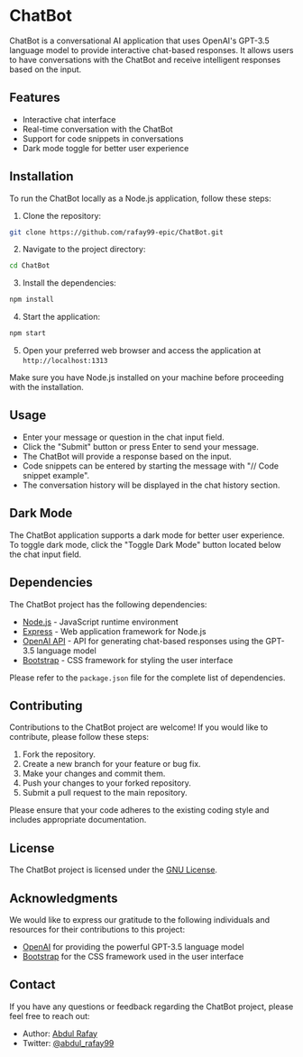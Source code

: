 # ChatBot

ChatBot is a conversational AI application that uses OpenAI's GPT-3.5 language model to provide interactive chat-based responses. It allows users to have conversations with the ChatBot and receive intelligent responses based on the input.

## Features

- Interactive chat interface
- Real-time conversation with the ChatBot
- Support for code snippets in conversations
- Dark mode toggle for better user experience

## Installation

To run the ChatBot locally as a Node.js application, follow these steps:

1. Clone the repository:

```bash
git clone https://github.com/rafay99-epic/ChatBot.git
```

2. Navigate to the project directory:

```bash
cd ChatBot
```

3. Install the dependencies:

```bash
npm install
```

4. Start the application:

```bash
npm start
```

5. Open your preferred web browser and access the application at `http://localhost:1313`

Make sure you have Node.js installed on your machine before proceeding with the installation.

## Usage

- Enter your message or question in the chat input field.
- Click the "Submit" button or press Enter to send your message.
- The ChatBot will provide a response based on the input.
- Code snippets can be entered by starting the message with "// Code snippet example".
- The conversation history will be displayed in the chat history section.

## Dark Mode

The ChatBot application supports a dark mode for better user experience. To toggle dark mode, click the "Toggle Dark Mode" button located below the chat input field.

## Dependencies

The ChatBot project has the following dependencies:

- [Node.js](https://nodejs.org) - JavaScript runtime environment
- [Express](https://expressjs.com) - Web application framework for Node.js
- [OpenAI API](https://platform.openai.com/docs/) - API for generating chat-based responses using the GPT-3.5 language model
- [Bootstrap](https://getbootstrap.com) - CSS framework for styling the user interface

Please refer to the `package.json` file for the complete list of dependencies.

## Contributing

Contributions to the ChatBot project are welcome! If you would like to contribute, please follow these steps:

1. Fork the repository.
2. Create a new branch for your feature or bug fix.
3. Make your changes and commit them.
4. Push your changes to your forked repository.
5. Submit a pull request to the main repository.

Please ensure that your code adheres to the existing coding style and includes appropriate documentation.

## License

The ChatBot project is licensed under the [GNU License](/LICENSE).

## Acknowledgments

We would like to express our gratitude to the following individuals and resources for their contributions to this project:

- [OpenAI](https://openai.com) for providing the powerful GPT-3.5 language model
- [Bootstrap](https://getbootstrap.com) for the CSS framework used in the user interface

## Contact

If you have any questions or feedback regarding the ChatBot project, please feel free to reach out:

- Author: [Abdul Rafay](https://future-insight.blog/author)
- Twitter: [@abdul_rafay99](https://twitter.com/abdul_rafay99)